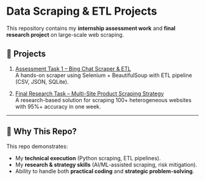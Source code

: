 # Data Scraping & ETL Projects

This repository contains my **internship assessment work** and **final research project** on large-scale web scraping.

## 📂 Projects
1. [Assessment Task 1 – Bing Chat Scraper & ETL](./Assessment-Task-1-BingChatScraper)  
   A hands-on scraper using Selenium + BeautifulSoup with ETL pipeline (CSV, JSON, SQLite).

2. [Final Research Task – Multi-Site Product Scraping Strategy](./Final-Research-Task-MultiSiteScraping)  
   A research-based solution for scraping 100+ heterogeneous websites with 95%+ accuracy in one week.

---

## 🎯 Why This Repo?
This repo demonstrates:
- My **technical execution** (Python scraping, ETL pipelines).
- My **research & strategy skills** (AI/ML-assisted scraping, risk mitigation).
- Ability to handle both **practical coding** and **strategic problem-solving**.
